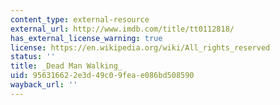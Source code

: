 ```yaml
---
content_type: external-resource
external_url: http://www.imdb.com/title/tt0112818/
has_external_license_warning: true
license: https://en.wikipedia.org/wiki/All_rights_reserved
status: ''
title: _Dead Man Walking_
uid: 95631662-2e3d-49c0-9fea-e086bd508590
wayback_url: ''
---
```

